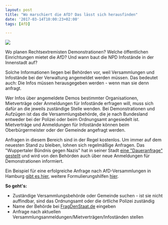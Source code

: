 ```yaml
---
layout: post
title: "Wo marschiert die AfD? Das lässt sich herausfinden"
date: '2017-03-14T10:00:23+02:00'
tags: [AfD]

---
```


<a href="https://fragdenstaat.de/anfrage/angemeldete-demonstrationen-der-afd-2017/"><img src="https://raw.githubusercontent.com/okfde/blog.fragdenstaat.de/gh-pages/img/afd.jpg"></a>

Wo planen Rechtsextremisten Demonstrationen? Welche öffentlichen Einrichtungen mietet die AfD? Und wann baut die NPD Infostände in der Innenstadt auf?

Solche Informationen liegen bei Behörden vor, weil Versammlungen und Infostände bei der Verwaltung angemeldet werden müssen. Das bedeutet auch: Die Infos müssen herausgegeben werden - wenn man sie denn anfragt.

Wer Infos über angemeldete Demos bestimmter Organisationen, Mietverträge oder Anmeldungen für Infostände erfragen will, muss sich dafür an die jeweils zuständige Stelle wenden. Bei Demonstrationen und Aufzügen ist das die Versammlungsbehörde, die je nach Bundesland entweder bei der Polizei oder beim Ordnungsamt angesiedelt ist. Mietverträge und Anmeldungen für Infostände können beim Oberbürgermeister oder der Gemeinde angefragt werden. 

Anfragen in diesem Bereich sind in der Regel kostenlos. Um immer auf dem neuesten Stand zu bleiben, lohnen sich regelmäßige Anfragen. Das "Wuppertaler Bündnis gegen Nazis" hat in seiner Stadt [eine "Daueranfrage" gestellt](http://tacheles-sozialhilfe.de/startseite/aktuelles/d/n/2140/) und wird von den Behörden auch über neue Anmeldungen für Demonstrationen informiert.

Ein Beispiel für eine erfolgreiche Anfrage nach AfD-Versammlungen in Hamburg [gibt es hier](https://fragdenstaat.de/anfrage/angemeldete-demonstrationen-der-afd-2017/), weitere Formulierungshilfen [hier](http://tacheles-sozialhilfe.de/startseite/aktuelles/d/n/2140/).


**So geht's:**
* Zuständige Versammlungsbehörde oder Gemeinde suchen - ist sie nicht auffindbar, sind das Ordnungsamt oder die örtliche Polizei zuständig
* Name der Behörde bei [FragDenStaat.de](https://fragdenstaat.de/behoerden/) eingeben
* Anfrage nach aktuellen Versammlungsanmeldungen/Mietverträgen/Infoständen stellen
